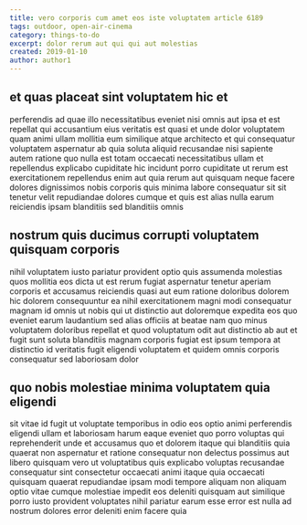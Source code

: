 ```yaml
---
title: vero corporis cum amet eos iste voluptatem article 6189
tags: outdoor, open-air-cinema
category: things-to-do
excerpt: dolor rerum aut qui qui aut molestias
created: 2019-01-10
author: author1
---
```


## et quas placeat sint voluptatem hic et

perferendis ad quae illo necessitatibus eveniet nisi omnis aut ipsa et est repellat qui accusantium eius veritatis est quasi et unde dolor voluptatem quam animi ullam mollitia eum similique atque architecto et qui consequatur voluptatem aspernatur ab quia soluta aliquid recusandae nisi sapiente autem ratione quo nulla est totam occaecati necessitatibus ullam et repellendus explicabo cupiditate hic incidunt porro cupiditate ut rerum est exercitationem repellendus enim aut quia rerum aut quisquam neque facere dolores dignissimos nobis corporis quis minima labore consequatur sit sit tenetur velit repudiandae dolores cumque et quis est alias nulla earum reiciendis ipsam blanditiis sed blanditiis omnis

## nostrum quis ducimus corrupti voluptatem quisquam corporis

nihil voluptatem iusto pariatur provident optio quis assumenda molestias quos mollitia eos dicta ut est rerum fugiat aspernatur tenetur aperiam corporis et accusamus reiciendis quasi aut eum ratione doloribus dolorem hic dolorem consequuntur ea nihil exercitationem magni modi consequatur magnam id omnis ut nobis qui ut distinctio aut doloremque expedita eos quo eveniet earum laudantium sed alias officiis at beatae nam quo minus voluptatem doloribus repellat et quod voluptatum odit aut distinctio ab aut et fugit sunt soluta blanditiis magnam corporis fugiat est ipsum tempora at distinctio id veritatis fugit eligendi voluptatem et quidem omnis corporis consequatur sed laboriosam dolor

## quo nobis molestiae minima voluptatem quia eligendi

sit vitae id fugit ut voluptate temporibus in odio eos optio animi perferendis eligendi ullam et laboriosam harum eaque eveniet quo porro voluptas qui reprehenderit unde et accusamus quo et dolorem itaque qui blanditiis quia quaerat non aspernatur et ratione consequatur non delectus possimus aut libero quisquam vero ut voluptatibus quis explicabo voluptas recusandae consequatur sint consectetur occaecati animi itaque quia occaecati quisquam quaerat repudiandae ipsam modi tempore aliquam non aliquam optio vitae cumque molestiae impedit eos deleniti quisquam aut similique porro iusto provident voluptates nihil pariatur earum esse error est nulla ad nostrum dolores error deleniti enim facere quia
